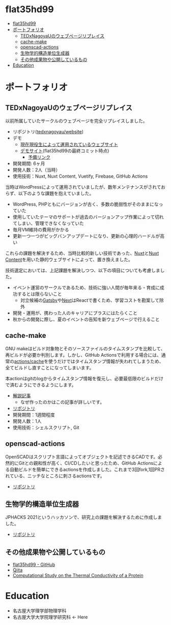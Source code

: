 # flat35hd99

- [flat35hd99](#flat35hd99)
- [ポートフォリオ](#ポートフォリオ)
  - [TEDxNagoyaUのウェブページリプレイス](#tedxnagoyauのウェブページリプレイス)
  - [cache-make](#cache-make)
  - [openscad-actions](#openscad-actions)
  - [生物学的構造単位生成器](#生物学的構造単位生成器)
  - [その他成果物や公開しているもの](#その他成果物や公開しているもの)
- [Education](#education)

# ポートフォリオ

## TEDxNagoyaUのウェブページリプレイス

以前所属していたサークルのウェブページを完全リプレイスしました。

- リポジトリ([tedxnagoyau/website](https://github.com/tedxnagoyau/website))
- デモ
  - [現在現役生によって運用されているウェブサイト](https://tedxnagoyau.com/)
  - [デモサイト](demo-tedxnagoya-u.wataru.app)(flat35hd99の最終コミット時点)
    - [予備リンク](https://fir-tedxnu.web.app/)
- 開発期間: 6ヶ月
- 開発人数：2人（当時）
- 使用技術：Nuxt, Nuxt Content, Vuetify, Firebase, GitHub Actions

当時はWordPressによって運用されていましたが、数年メンテナンスがされておらず、以下のような課題を抱えていました。

- WordPress, PHPともにバージョンが古く、多数の脆弱性がそのままになっていた
- 使用していたテーマのサポートが過去のバージョンアップ作業によって切れてしまい、管理できなくなっていた
- 毎月VM維持の費用がかかる
- 更新一つ一つがビッグバンアップデートになり、更新の心理的ハードルが高い

これらの課題を解決するため、当時比較的新しい技術であった、[Nuxt](https://github.com/nuxt/nuxt.js)と[Nuxt Content](https://github.com/nuxt/content)を用いた静的ウェブサイトによって、置き換えました。

技術選定においては、上記課題を解決しつつ、以下の項目についても考慮しました。

- イベント運営のサークルであるため、技術に強い人間が毎年来る・育成に成功するとは限らないこと
  - 対立候補の[Gatsby](https://github.com/gatsbyjs/gatsby)や[Next](https://github.com/vercel/next.js)はReactで書くため、学習コストを勘案して除外
- 開発・運用が、携わった人のキャリアにプラスにはたらくこと
- 秋からの開発に際し、夏のイベントの告知を新ウェブページで行えること

## cache-make

GNU makeはビルド対象物とそのソースファイルのタイムスタンプを比較して、再ビルドが必要か判別します。しかし、GitHub Actionsで利用する場合には、通常の[actions/cache](https://github.com/actions/cache)を使うだけではタイムスタンプ情報が失われてしまうため、全てビルドし直すことになってしまいます。

本actionはgitのlogからタイムスタンプ情報を復元し、必要最低限のビルドだけで済むようにできるようにします。

- [解説記事](https://qiita.com/flat35hd99/items/b0b8931f8dfcb00891cb)
  - なぜ作ったのかはこの記事が詳しいです。
- [リポジトリ](https://github.com/flat35hd99/cache-make)
- 開発期間：1週間程度
- 開発人数：1人
- 使用技術：シェルスクリプト, Git

## openscad-actions

OpenSCADはスクリプト言語によってオブジェクトを記述できるCADです。必然的にGitとの親和性が高く、CI/CDしたいと思ったため、GitHub Actionsによる自動ビルドを簡単にできるactionsを作成しました。これまで3回fork,1回PRされている、ニッチなところに刺さるactionsです。

- [リポジトリ](https://github.com/flat35hd99/openscad-actions)

## 生物学的構造単位生成器

JPHACKS 2021というハッカソンで、研究上の課題を解決するために作成しました。

- [リポジトリ](https://github.com/jphacks/d_2110)

## その他成果物や公開しているもの

- [flat35hd99 - GitHub](https://github.com/flat35hd99)
- [Qiita](https://qiita.com/flat35hd99)
- [Computational Study on the Thermal Conductivity of a Protein](https://doi.org/10.1021/acs.jpcb.2c00958)

# Education

- 名古屋大学理学部物理学科
- 名古屋大学大学院理学研究科 <- Here
